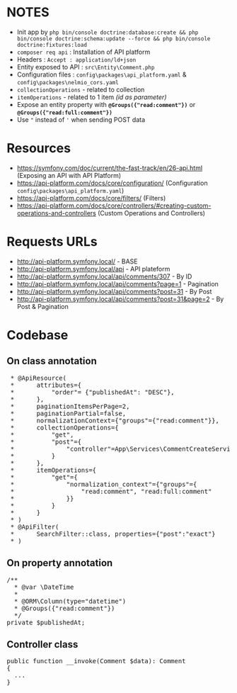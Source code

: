 # NOTES

- Init app by `php bin/console doctrine:database:create && php bin/console doctrine:schema:update --force && php bin/console doctrine:fixtures:load`
- `composer req api` : Installation of API platform
- Headers : `Accept : application/ld+json`
- Entity exposed to API : `src\Entity\Comment.php`
- Configuration files : `config\packages\api_platform.yaml` & `config\packages\nelmio_cors.yaml`
- `collectionOperations` - related to collection
- `itemOperations` - related to 1 item *(id as parameter)*
- Expose an entity property with **`@Groups({"read:comment"})`** or **`@Groups({"read:full:comment"})`**
- Use `"` instead of `'` when sending POST data

 # Resources

- https://symfony.com/doc/current/the-fast-track/en/26-api.html (Exposing an API with API Platform)
- https://api-platform.com/docs/core/configuration/ (Configuration `config\packages\api_platform.yaml`)
- https://api-platform.com/docs/core/filters/ (Filters)
- https://api-platform.com/docs/core/controllers/#creating-custom-operations-and-controllers (Custom Operations and Controllers)

# Requests URLs

- http://api-platform.symfony.local/ - BASE
- http://api-platform.symfony.local/api - API plateform
- http://api-platform.symfony.local/api/comments/307 - By ID
- http://api-platform.symfony.local/api/comments?page=1 - Pagination
- http://api-platform.symfony.local/api/comments?post=31 - By Post
- http://api-platform.symfony.local/api/comments?post=31&page=2 - By Post & Pagination

# Codebase

## On class annotation

<pre>
 * @ApiResource(
 *      attributes={
 *          "order"= {"publishedAt": "DESC"},
 *      },
 *      paginationItemsPerPage=2,
 *      paginationPartial=false,
 *      normalizationContext={"groups"={"read:comment"}},
 *      collectionOperations={
 *          "get", 
 *          "post"={
 *              "controller"=App\Services\CommentCreateService::class
 *          }
 *      },
 *      itemOperations={
 *          "get"={
 *              "normalization_context"={"groups"={
 *                  "read:comment", "read:full:comment"
 *              }}
 *          }
 *      }
 * )
 * @ApiFilter(
 *      SearchFilter::class, properties={"post":"exact"}
 * )
</pre>

## On property annotation

<pre>
/**
  * @var \DateTime
  *
  * @ORM\Column(type="datetime")
  * @Groups({"read:comment"})
  */
private $publishedAt;
</pre>

## Controller class

<pre>
public function __invoke(Comment $data): Comment
{
  ...
}
</pre>